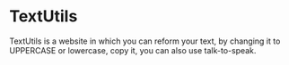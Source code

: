 # TextUtils
TextUtils is a website in which you can reform your text, by changing it to UPPERCASE or lowercase, copy it, you can also use talk-to-speak.
